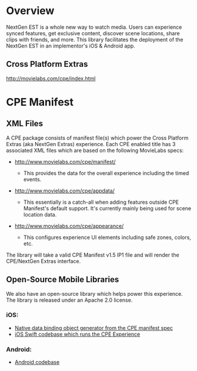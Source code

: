 # Overview
NextGen EST is a whole new way to watch media. Users can experience synced features, get exclusive content,  discover scene locations, share clips with friends, and more. This library facilitates the deployment of the NextGen EST in an implementor's iOS & Android app.

## Cross Platform Extras
http://movielabs.com/cpe/index.html 

# CPE Manifest

## XML Files
A CPE package consists of manifest file(s) which power the Cross Platform Extras (aka NextGen Extras) experience. Each CPE enabled title has 3 associated XML files which are based on the following MovieLabs specs:

- http://www.movielabs.com/cpe/manifest/
    - This provides the data for the overall experience including the timed events.  
- http://www.movielabs.com/cpe/appdata/
    - This essentially is a catch-all when adding features outside CPE Manifest's default support. It's currently mainly being used for scene location data.

- http://www.movielabs.com/cpe/appearance/
    - This configures experience UI elements including safe zones, colors, etc. 


The library will take a valid CPE Manifest v1.5 IP1 file and will render the CPE/NextGen Extras interface. 
 

## Open-Source Mobile Libraries
We also have an open-source library which helps power this experience. The library is released under an Apache 2.0 license.


### iOS:
- [Native data binding object generator from the CPE manifest spec](https://github.com/warnerbros/cpe-manifest-ios-data)
- [iOS Swift codebase which runs the CPE Experience](https://github.com/warnerbros/cpe-manifest-ios-experience)


### Android:
- [Android codebase](https://github.com/warnerbros/cpe-manifest-android-experience)
 
